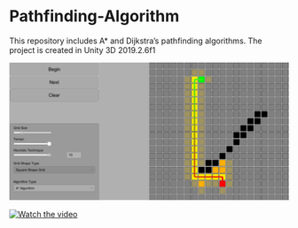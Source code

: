 # Pathfinding-Algorithm
This repository includes A* and Dijkstra’s pathfinding algorithms. The project is created in Unity 3D 2019.2.6f1


[![Watch the video](Images/AStartSearch.png)](https://drive.google.com/file/d/1HRAyIs8sO5fhaAlBXFAtHF00uDbzvBdU/view?usp=sharing)
 

 [![Watch the video](Pathfinding.png)](https://drive.google.com/file/d/1HRAyIs8sO5fhaAlBXFAtHF00uDbzvBdU/view?usp=sharing)

  
